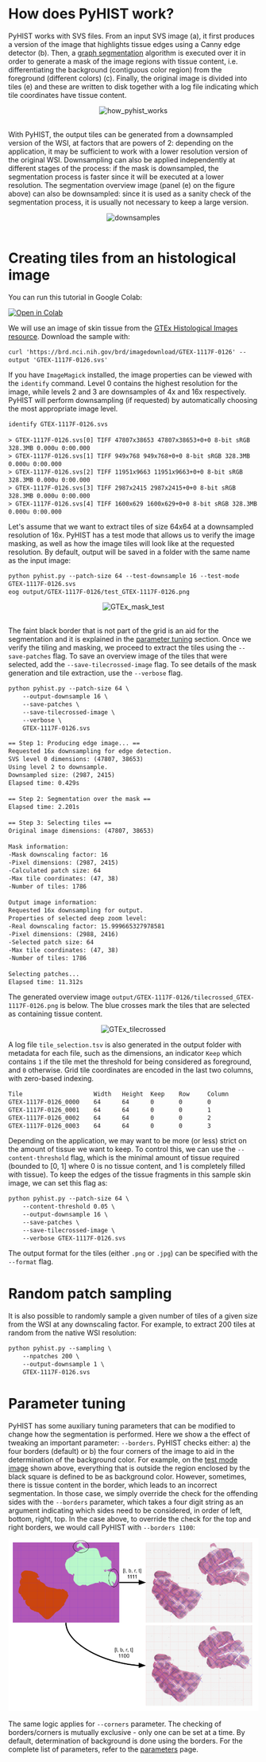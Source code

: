 # How does PyHIST work?
PyHIST works with SVS files. From an input SVS image (a), it first produces a version of the image that highlights tissue edges using a Canny edge detector (b). Then, a [graph segmentation](http://people.cs.uchicago.edu/~pff/papers/seg-ijcv.pdf) algorithm is executed over it in order to generate a mask of the image regions with tissue content, i.e. differentiating the background (contiguous color region) from the foreground (different colors) (c). Finally, the original image is divided into tiles (e) and these are written to disk together with a log file indicating which tile coordinates have tissue content.

<div align="center">
<img src="https://raw.githubusercontent.com/manuel-munoz-aguirre/PyHIST/master/docs/resources/how_pyhist_works.png" alt="how_pyhist_works"></img>
</div>
<br>

With PyHIST, the output tiles can be generated from a downsampled version of the WSI, at factors that are powers of 2: depending on the application, it may be sufficient to work with a lower resolution version of the original WSI. Downsampling can also be applied independently at different stages of the process: if the mask is downsampled, the segmentation process is faster since it will be executed at a lower resolution. The segmentation overview image (panel (e) on the figure above) can also be downsampled: since it is used as a sanity check of the segmentation process, it is usually not necessary to keep a large version.

<div align="center">
<img src="https://raw.githubusercontent.com/manuel-munoz-aguirre/PyHIST/master/docs/resources/downsamples.png" alt="downsamples"></img>
</div>
<br>

# Creating tiles from an histological image
You can run this tutorial in Google Colab:

[![Open in Colab](https://colab.research.google.com/assets/colab-badge.svg)](https://colab.research.google.com/drive/1qkpvfd3aTKmbr4YrBMnHa2fCLUv-zgB3)

We will use an image of skin tissue from the [GTEx Histological Images resource](https://brd.nci.nih.gov/brd/image-search/search_specimen/). Download the sample with: 

	curl 'https://brd.nci.nih.gov/brd/imagedownload/GTEX-1117F-0126' --output 'GTEX-1117F-0126.svs'

If you have `ImageMagick` installed, the image properties can be viewed with the `identify` command. Level 0 contains the highest resolution for the image, while levels 2 and 3 are downsamples of 4x and 16x respectively. PyHIST will perform downsampling (if requested) by automatically choosing the most appropriate image level.
	
	identify GTEX-1117F-0126.svs

	> GTEX-1117F-0126.svs[0] TIFF 47807x38653 47807x38653+0+0 8-bit sRGB 328.3MB 0.000u 0:00.000
	> GTEX-1117F-0126.svs[1] TIFF 949x768 949x768+0+0 8-bit sRGB 328.3MB 0.000u 0:00.000
	> GTEX-1117F-0126.svs[2] TIFF 11951x9663 11951x9663+0+0 8-bit sRGB 328.3MB 0.000u 0:00.000
	> GTEX-1117F-0126.svs[3] TIFF 2987x2415 2987x2415+0+0 8-bit sRGB 328.3MB 0.000u 0:00.000
	> GTEX-1117F-0126.svs[4] TIFF 1600x629 1600x629+0+0 8-bit sRGB 328.3MB 0.000u 0:00.000

Let's assume that we want to extract tiles of size 64x64 at a downsampled resolution of 16x. PyHIST has a test mode that allows us to verify the image masking, as well as how the image tiles will look like at the requested resolution. By default, output will be saved in a folder with the same name as the input image:

	python pyhist.py --patch-size 64 --test-downsample 16 --test-mode GTEX-1117F-0126.svs
	eog output/GTEX-1117F-0126/test_GTEX-1117F-0126.png

<a name="testimage">
<div align="center">
<img src="https://raw.githubusercontent.com/manuel-munoz-aguirre/PyHIST/master/docs/resources/test_GTEX-1117F-0126.png" alt="GTEx_mask_test"></img>
</div>
</a>
<br>

The faint black border that is not part of the grid is an aid for the segmentation and it is explained in the [parameter tuning](#parametertuning) section. Once we verify the tiling and masking, we proceed to extract the tiles using the `--save-patches` flag. To save an overview image of the tiles that were selected, add the `--save-tilecrossed-image` flag. To see details of the mask generation and tile extraction, use the `--verbose` flag.

	python pyhist.py --patch-size 64 \
		--output-downsample 16 \
		--save-patches \
		--save-tilecrossed-image \
		--verbose \
		GTEX-1117F-0126.svs 


```shell
== Step 1: Producing edge image... ==
Requested 16x downsampling for edge detection.
SVS level 0 dimensions: (47807, 38653)
Using level 2 to downsample.
Downsampled size: (2987, 2415)
Elapsed time: 0.429s

== Step 2: Segmentation over the mask ==
Elapsed time: 2.201s

== Step 3: Selecting tiles ==
Original image dimensions: (47807, 38653)

Mask information: 
-Mask downscaling factor: 16
-Pixel dimensions: (2987, 2415)
-Calculated patch size: 64
-Max tile coordinates: (47, 38)
-Number of tiles: 1786

Output image information: 
Requested 16x downsampling for output.
Properties of selected deep zoom level:
-Real downscaling factor: 15.999665327978581
-Pixel dimensions: (2988, 2416)
-Selected patch size: 64
-Max tile coordinates: (47, 38)
-Number of tiles: 1786

Selecting patches...
Elapsed time: 11.312s
```

The generated overview image `output/GTEX-1117F-0126/tilecrossed_GTEX-1117F-0126.png` is below. The blue crosses mark the tiles that are selected as containing tissue content.
<div align="center">
<img src="https://raw.githubusercontent.com/manuel-munoz-aguirre/PyHIST/master/docs/resources/tilecrossed_GTEX-1117F-0126.png" alt="GTEx_tilecrossed"></img>
</div>

A log file `tile_selection.tsv` is also generated in the output folder with metadata for each file, such as the dimensions, an indicator `Keep` which contains `1` if the tile met the threshold for being considered as foreground, and `0` otherwise. Grid tile coordinates are encoded in the last two columns, with zero-based indexing.
```
Tile                    Width   Height  Keep    Row     Column
GTEX-1117F-0126_0000    64      64      0       0       0
GTEX-1117F-0126_0001    64      64      0       0       1
GTEX-1117F-0126_0002    64      64      0       0       2
GTEX-1117F-0126_0003    64      64      0       0       3
```

Depending on the application, we may want to be more (or less) strict on the amount of tissue we want to keep. To control this, we can use the `--content-threshold` flag, which is the minimal amount of tissue required (bounded to [0, 1] where 0 is no tissue content, and 1 is completely filled with tissue). To keep the edges of the tissue fragments in this sample skin image, we can set this flag as:

```shell
python pyhist.py --patch-size 64 \
	--content-threshold 0.05 \
	--output-downsample 16 \
	--save-patches \
	--save-tilecrossed-image \
	--verbose GTEX-1117F-0126.svs
```

The output format for the tiles (either `.png` or `.jpg`) can be specified with the `--format` flag.

# Random patch sampling<a name="randomsapling"></a>
It is also possible to randomly sample a given number of tiles of a given size from the WSI at any downscaling factor. For example, to extract 200 tiles at random from the native WSI resolution:
```shell
python pyhist.py --sampling \
	--npatches 200 \
	--output-downsample 1 \
	GTEX-1117F-0126.svs
```

# Parameter tuning<a name="parametertuning"></a>
PyHIST has some auxiliary tuning parameters that can be modified to change how the segmentation is performed. Here we show a the effect of tweaking an important parameter: `--borders`. PyHIST checks either: 
a) the four borders (default) or b) the four corners of the image to aid in the determination of the background color. For example, on the [test mode image](#testimage) shown above, everything that is outside the region enclosed by the black square is defined to be as background color. However, sometimes, there is tissue content in the border, which leads to an incorrect segmentation. In those case, we simply override the check for the offending sides with the `--borders` parameter, which takes a four digit string as an argument indicating which sides need to be considered, in order of left, bottom, right, top. In the case above, to override the check for the top and right borders, we would call PyHIST with `--borders 1100`:

![borders_argument](resources/borders_argument.png)

The same logic applies for `--corners` parameter. The checking of borders/corners is mutually exclusive - only one can be set at a time. By default, determination of background is done using the borders. For the complete list of parameters, refer to the [parameters](parameters.md) page.
